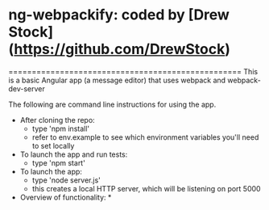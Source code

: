 # ng-webpackify: coded by [Drew Stock] (https://github.com/DrewStock)

==================================================
This is a basic Angular app (a message editor) that uses webpack and webpack-dev-server

The following are command line instructions for using the app.

* After cloning the repo:
    * type 'npm install'
    * refer to env.example to see which environment variables you'll need to set locally
* To launch the app and run tests:
    * type 'npm start'
* To launch the app:
    * type 'node server.js'
    * this creates a local HTTP server, which will be listening on port 5000
* Overview of functionality:
    *
